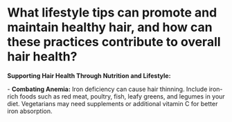 # What lifestyle tips can promote and maintain healthy hair, and how can these practices contribute to overall hair health?

**Supporting Hair Health Through Nutrition and Lifestyle:**

\- **Combating Anemia:** Iron deficiency can cause hair thinning. Include iron-rich foods such as red meat, poultry, fish, leafy greens, and legumes in your diet. Vegetarians may need supplements or additional vitamin C for better iron absorption.